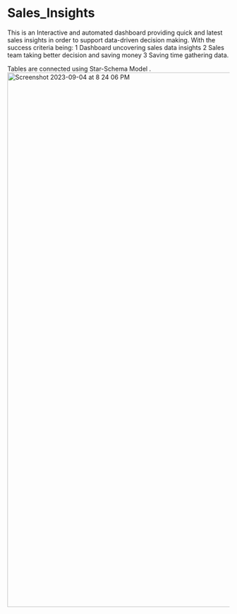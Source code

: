 # Sales_Insights
This is an Interactive and automated dashboard providing quick and latest sales insights in order to support data-driven decision making. With the success criteria being: 
    1 Dashboard uncovering sales data insights 
    2 Sales team taking better decision and saving money 
    3 Saving time gathering data.

Tables are connected using Star-Schema Model .
<img width="1212" alt="Screenshot 2023-09-04 at 8 24 06 PM" src="https://github.com/abeysourav/Sales_Insights/assets/105174936/b453fbac-3632-4d45-be94-9e2f1914e59e">
